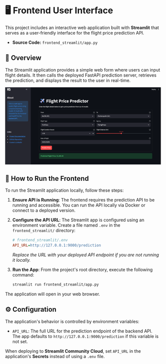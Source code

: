 # 🖥️ Frontend User Interface

This project includes an interactive web application built with **Streamlit** that serves as a user-friendly interface for the flight price prediction API.

-   **Source Code:** `frontend_streamlit/app.py`

## 🎯 Overview

The Streamlit application provides a simple web form where users can input flight details. It then calls the deployed FastAPI prediction server, retrieves the prediction, and displays the result to the user in real-time.

![Streamlit Frontend Screenshot](img/streamlit_frontend.png)

## 🚀 How to Run the Frontend

To run the Streamlit application locally, follow these steps:

1.  **Ensure API is Running**: The frontend requires the prediction API to be running and accessible. You can run the API locally via Docker or connect to a deployed version.

2.  **Configure the API URL**: The Streamlit app is configured using an environment variable. Create a file named `.env` in the `frontend_streamlit/` directory:

    ```ini
    # frontend_streamlit/.env
    API_URL=http://127.0.0.1:9000/prediction
    ```
    *Replace the URL with your deployed API endpoint if you are not running it locally.*

3.  **Run the App**: From the project's root directory, execute the following command:

    ```bash
    streamlit run frontend_streamlit/app.py
    ```

The application will open in your web browser.

## ⚙️ Configuration

The application's behavior is controlled by environment variables:

-   `API_URL`: The full URL for the prediction endpoint of the backend API. The app defaults to `http://127.0.0.1:9000/prediction` if this variable is not set.

When deploying to **Streamlit Community Cloud**, set `API_URL` in the application's **Secrets** instead of using a `.env` file.